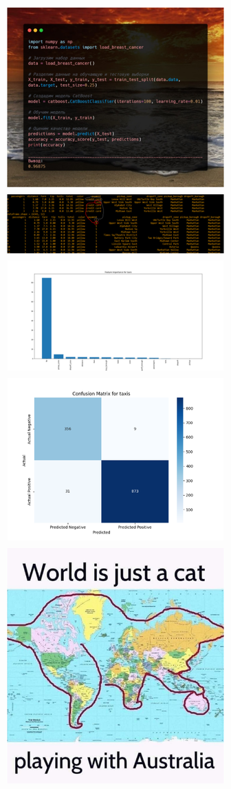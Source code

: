 ![](https://raw.githubusercontent.com/unton3ton/structured_data_classification/main/catboost/photo_2024-01-09_03-03-33%20(2).jpg)

![](https://raw.githubusercontent.com/unton3ton/structured_data_classification/main/cat2int.PNG)

![](https://raw.githubusercontent.com/unton3ton/structured_data_classification/main/catboost/taxis.png)

![](https://raw.githubusercontent.com/unton3ton/structured_data_classification/main/catboost/taxis-mtr.png)

![](https://raw.githubusercontent.com/unton3ton/structured_data_classification/main/catboost/photo_2024-06-12_13-47-49.jpg)
